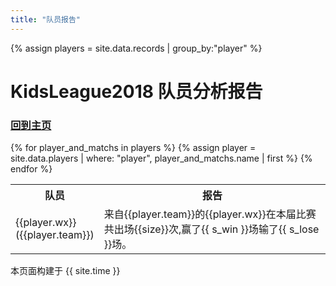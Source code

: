 ```yaml
---
title: "队员报告"
---
```


{% assign players = site.data.records | group_by:"player" %}

# KidsLeague2018 队员分析报告
### [回到主页](index.html)


<table>
  <tr>
    <th>队员</th>
    <th>报告</th>
  </tr>
  {% for player_and_matchs in players %}
  {% assign player = site.data.players | where: "player", player_and_matchs.name | first %}
  <tr>
    <td>  {{player.wx}}  <br>  ({{player.team}}) </td>  
    <td>  
来自{{player.team}}的{{player.wx}}在本届比赛共出场{{size}}次,赢了{{ s_win }}场输了{{ s_lose }}场。
    </td>
  </tr>
  {% endfor %}
</table>


本页面构建于 {{ site.time }}

